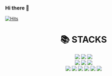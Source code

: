 ### Hi there 👋
[![Hits](https://hits.seeyoufarm.com/api/count/incr/badge.svg?url=https%3A%2F%2Fgithub.com%2Fdpwls4052&count_bg=%2379C83D&title_bg=%23555555&icon=&icon_color=%23E7E7E7&title=hits&edge_flat=false)](https://hits.seeyoufarm.com)
<!--
**dpwls4052/dpwls4052** is a ✨ _special_ ✨ repository because its `README.md` (this file) appears on your GitHub profile.

Here are some ideas to get you started:

- 🔭 I’m currently working on ...
- 🌱 I’m currently learning ...
- 👯 I’m looking to collaborate on ...
- 🤔 I’m looking for help with ...
- 💬 Ask me about ...
- 📫 How to reach me: ...
- 😄 Pronouns: ...
- ⚡ Fun fact: ...
-->
<div align=center><h1>📚 STACKS</h1></div>
<div align=center>
<img src="https://img.shields.io/badge/html5-E34F26?style=for-the-badge&logo=html5&logoColor=white">
<img src="https://img.shields.io/badge/css3-1572B6?style=for-the-badge&logo=css33&logoColor=white">
<img src="https://img.shields.io/badge/javascript-F7DF1E?style=for-the-badge&logo=javascript&logoColor=black">
  <br>
  <img src="https://img.shields.io/badge/github-181717?style=for-the-badge&logo=github&logoColor=white">
  <img src="https://img.shields.io/badge/git-F05032?style=for-the-badge&logo=git&logoColor=white">
  <img src="https://img.shields.io/badge/filezilla-BF0000?style=for-the-badge&logo=filezilla&logoColor=black">
   <br>
  <img src="https://img.shields.io/badge/adobe-FF0000?style=for-the-badge&logo=adobe&logoColor=white">
   <img src="https://img.shields.io/badge/adobedreamweaver-FF61F6?style=for-the-badge&logo=adobedreamweaver&logoColor=white">
   <img src="https://img.shields.io/badge/adobeillustrator-FF9A00?style=for-the-badge&logo=adobeillustrator&logoColor=white">
    <img src="https://img.shields.io/badge/adobeacrobatreader-EC1C24?style=for-the-badge&logo=adobeacrobatreader&logoColor=white">
   <img src="https://img.shields.io/badge/adobephotoshop-31A8FF?style=for-the-badge&logo=adobephotoshop&logoColor=white">
   <img src="https://img.shields.io/badge/figma-F24E1E?style=for-the-badge&logo=figma&logoColor=white">
</div>
